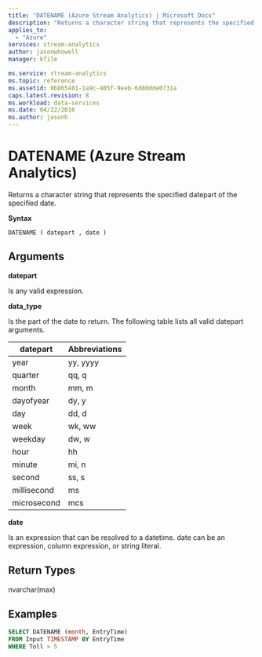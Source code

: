 ```yaml
---
title: "DATENAME (Azure Stream Analytics) | Microsoft Docs"
description: "Returns a character string that represents the specified datepart of the specified date."
applies_to: 
  - "Azure"
services: stream-analytics
author: jasonwhowell
manager: kfile

ms.service: stream-analytics
ms.topic: reference
ms.assetid: 0b865481-1a9c-405f-9eeb-6d80dde0731a
caps.latest.revision: 8
ms.workload: data-services
ms.date: 04/22/2016
ms.author: jasonh
---
```

# DATENAME (Azure Stream Analytics)
  Returns a character string that represents the specified datepart of the specified date.  
  
 **Syntax**  
  
```  
DATENAME ( datepart , date )  
```  
  
## Arguments  
 **datepart**  
  
 Is any valid expression.  
  
 **data_type**  
  
 Is the part of the date to return. The following table lists all valid datepart arguments.  
  
|datepart|Abbreviations|  
|--------------|-------------------|  
|year|yy, yyyy|  
|quarter|qq, q|  
|month|mm, m|  
|dayofyear|dy, y|  
|day|dd, d|  
|week|wk, ww|  
|weekday|dw, w|  
|hour|hh|  
|minute|mi, n|  
|second|ss, s|  
|millisecond|ms|  
|microsecond|mcs|  
  
 **date**  
  
 Is an expression that can be resolved to a datetime. date can be an expression, column expression, or string literal.  
  
## Return Types  
 nvarchar(max)  
  
## Examples  
  
```SQL  
SELECT DATENAME (month, EntryTime)  
FROM Input TIMESTAMP BY EntryTime  
WHERE Toll > 5  
  
```  
  
  
